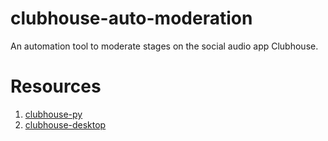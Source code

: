 # clubhouse-auto-moderation
An automation tool to moderate stages on the social audio app Clubhouse. 
# Resources
1. [clubhouse-py][1]
2. [clubhouse-desktop][2]


[1]:	https://github.com/deoncarlette/clubhouse-py
[2]:	https://github.com/callmearta/clubhouse-desktop
